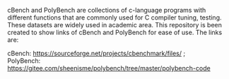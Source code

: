 cBench and PolyBench are collections of c-language programs with different functions that are commonly used for C compiler tuning, testing. These datasets are widely used in academic area. This repository is been created to show links of cBench and PolyBench for ease of use. The links are:

cBench: https://sourceforge.net/projects/cbenchmark/files/  ; <br />
PolyBench: https://gitee.com/sheenisme/polybench/tree/master/polybench-code
